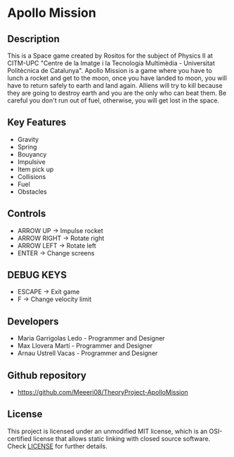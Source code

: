 # Apollo Mission

## Description
This is a Space game created by Rositos for the subject of Physics II at CITM-UPC
"Centre de la Imatge i la Tecnologia Multimèdia - Universitat Politècnica de Catalunya".
Apollo Mission is a game where you have to lunch a rocket and get to the moon, once you have landed to moon,
you will have to return safely to earth and land again. Alliens will try to kill because they are going to 
destroy earth and you are the only who can beat them. Be careful you don't run out of fuel, otherwise, you will
get lost in the space.

## Key Features
- Gravity
- Spring
- Bouyancy
- Impulsive
- Item pick up
- Collisions
- Fuel
- Obstacles


## Controls

- ARROW UP -> Impulse rocket
- ARROW RIGHT -> Rotate right
- ARROW LEFT -> Rotate left
- ENTER -> Change screens

## DEBUG KEYS
- ESCAPE -> Exit game
- F -> Change velocity limit


## Developers

 - Maria Garrigolas Ledo - Programmer and Designer
 - Max Llovera Martí - Programmer and Designer
 - Arnau Ustrell Vacas - Programmer and Designer

## Github repository
- https://github.com/Meeeri08/TheoryProject-ApolloMission

## License

This project is licensed under an unmodified MIT license, which is an OSI-certified license that allows static linking with closed source software. Check [LICENSE](LICENSE) for further details.

